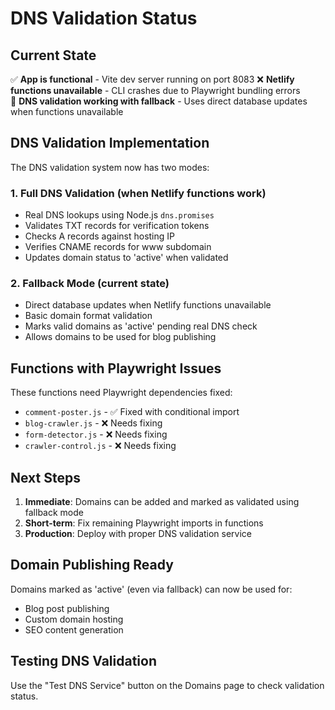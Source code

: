 # DNS Validation Status

## Current State

✅ **App is functional** - Vite dev server running on port 8083
❌ **Netlify functions unavailable** - CLI crashes due to Playwright bundling errors  
🔄 **DNS validation working with fallback** - Uses direct database updates when functions unavailable

## DNS Validation Implementation

The DNS validation system now has two modes:

### 1. Full DNS Validation (when Netlify functions work)
- Real DNS lookups using Node.js `dns.promises`
- Validates TXT records for verification tokens
- Checks A records against hosting IP
- Verifies CNAME records for www subdomain
- Updates domain status to 'active' when validated

### 2. Fallback Mode (current state)
- Direct database updates when Netlify functions unavailable
- Basic domain format validation
- Marks valid domains as 'active' pending real DNS check
- Allows domains to be used for blog publishing

## Functions with Playwright Issues

These functions need Playwright dependencies fixed:
- `comment-poster.js` - ✅ Fixed with conditional import
- `blog-crawler.js` - ❌ Needs fixing
- `form-detector.js` - ❌ Needs fixing  
- `crawler-control.js` - ❌ Needs fixing

## Next Steps

1. **Immediate**: Domains can be added and marked as validated using fallback mode
2. **Short-term**: Fix remaining Playwright imports in functions
3. **Production**: Deploy with proper DNS validation service

## Domain Publishing Ready

Domains marked as 'active' (even via fallback) can now be used for:
- Blog post publishing
- Custom domain hosting
- SEO content generation

## Testing DNS Validation

Use the "Test DNS Service" button on the Domains page to check validation status.
